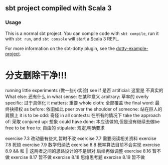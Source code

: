 ## sbt project compiled with Scala 3

### Usage

This is a normal sbt project. You can compile code with `sbt compile`, run it with `sbt run`, and `sbt console` will start a Scala 3 REPL.

For more information on the sbt-dotty plugin, see the
[dotty-example-project](https://github.com/lampepfl/dotty-example-project/blob/master/README.md).


# 分支删除干净!!! 

running little experiments (做一些小实验) 
see if 是否
artificial: 这里是  不真实的
What else: 还有什么
in what sense: 在某种意义
arbitrary: 草率的
overly specific: 过于具体化
it matters: 重要
whole cloth: 全部覆盖
the final word: 最终抉择权
as before: 依旧如此
peer over the shoulder of someone: 站在巨人的肩膀上
it is to be odd: 奇怪
in all contexts: 在所有的情况下
take the approach of: 采取
conjured up: 想象
could have done: 本应该做的,但是没有继续去做be free to
be free to: 自由的
stipulate: 规定,明确要求

exercise 7.3 改动量有些大,暂时不改
exercise 7.7 需要阅读相关资料
exercise 7.8 死锁
exercise 7.9 数学归纳法
exercise 8.8 概率算法目前不会实现
exercise 8.9 && 和 || 这两者之间的思路设计的不是很对,后续再做调整
exercise 8.16 暂不做
exercise 8.17 暂不做
exercise 8.18 思维思考题
exercise 8.19 暂不做
